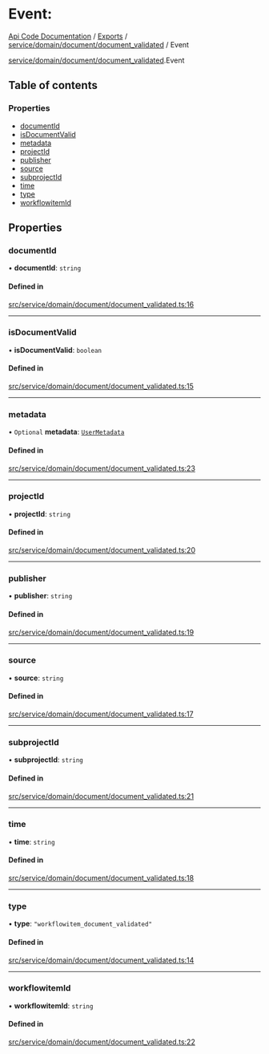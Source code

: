 # Event: 
 
[Api Code Documentation](../README.md) / [Exports](../modules.md) / [service/domain/document/document\_validated](../modules/service_domain_document_document_validated.md) / Event

[service/domain/document/document\_validated](../modules/service_domain_document_document_validated.md).Event

## Table of contents

### Properties

- [documentId](service_domain_document_document_validated.Event.md#documentid)
- [isDocumentValid](service_domain_document_document_validated.Event.md#isdocumentvalid)
- [metadata](service_domain_document_document_validated.Event.md#metadata)
- [projectId](service_domain_document_document_validated.Event.md#projectid)
- [publisher](service_domain_document_document_validated.Event.md#publisher)
- [source](service_domain_document_document_validated.Event.md#source)
- [subprojectId](service_domain_document_document_validated.Event.md#subprojectid)
- [time](service_domain_document_document_validated.Event.md#time)
- [type](service_domain_document_document_validated.Event.md#type)
- [workflowitemId](service_domain_document_document_validated.Event.md#workflowitemid)

## Properties

### documentId

• **documentId**: `string`

#### Defined in

[src/service/domain/document/document_validated.ts:16](https://github.com/openkfw/TruBudget/blob/965031f/api/src/service/domain/document/document_validated.ts#L16)

___

### isDocumentValid

• **isDocumentValid**: `boolean`

#### Defined in

[src/service/domain/document/document_validated.ts:15](https://github.com/openkfw/TruBudget/blob/965031f/api/src/service/domain/document/document_validated.ts#L15)

___

### metadata

• `Optional` **metadata**: [`UserMetadata`](../modules/service_domain_metadata.md#usermetadata)

#### Defined in

[src/service/domain/document/document_validated.ts:23](https://github.com/openkfw/TruBudget/blob/965031f/api/src/service/domain/document/document_validated.ts#L23)

___

### projectId

• **projectId**: `string`

#### Defined in

[src/service/domain/document/document_validated.ts:20](https://github.com/openkfw/TruBudget/blob/965031f/api/src/service/domain/document/document_validated.ts#L20)

___

### publisher

• **publisher**: `string`

#### Defined in

[src/service/domain/document/document_validated.ts:19](https://github.com/openkfw/TruBudget/blob/965031f/api/src/service/domain/document/document_validated.ts#L19)

___

### source

• **source**: `string`

#### Defined in

[src/service/domain/document/document_validated.ts:17](https://github.com/openkfw/TruBudget/blob/965031f/api/src/service/domain/document/document_validated.ts#L17)

___

### subprojectId

• **subprojectId**: `string`

#### Defined in

[src/service/domain/document/document_validated.ts:21](https://github.com/openkfw/TruBudget/blob/965031f/api/src/service/domain/document/document_validated.ts#L21)

___

### time

• **time**: `string`

#### Defined in

[src/service/domain/document/document_validated.ts:18](https://github.com/openkfw/TruBudget/blob/965031f/api/src/service/domain/document/document_validated.ts#L18)

___

### type

• **type**: ``"workflowitem_document_validated"``

#### Defined in

[src/service/domain/document/document_validated.ts:14](https://github.com/openkfw/TruBudget/blob/965031f/api/src/service/domain/document/document_validated.ts#L14)

___

### workflowitemId

• **workflowitemId**: `string`

#### Defined in

[src/service/domain/document/document_validated.ts:22](https://github.com/openkfw/TruBudget/blob/965031f/api/src/service/domain/document/document_validated.ts#L22)
